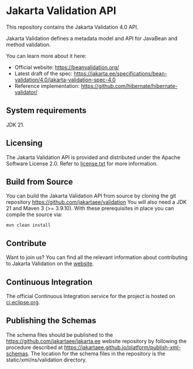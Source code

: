 # Jakarta Validation API

This repository contains the Jakarta Validation 4.0 API.

Jakarta Validation defines a metadata model and API for JavaBean and method validation.

You can learn more about it here:
* Official website: <https://beanvalidation.org/>
* Latest draft of the spec: <https://jakarta.ee/specifications/bean-validation/4.0/jakarta-validation-spec-4.0>
* Reference implementation: <https://github.com/hibernate/hibernate-validator/>

## System requirements

JDK 21.

## Licensing

The Jakarta Validation API is provided and distributed under the Apache Software License 2.0.
Refer to [license.txt](https://github.com/jakartaee/validation/blob/master/license.txt) for more information.

## Build from Source

You can build the Jakarta Validation API from source by cloning the git repository https://github.com/jakartaee/validation
You will also need a JDK 21 and Maven 3 (>= 3.9.10). With these prerequisites in place you can compile the source via:

    mvn clean install

## Contribute

Want to join us? You can find all the relevant information about contributing to Jakarta Validation on the [website](https://beanvalidation.org/contribute/).

## Continuous Integration

The official Continuous Integration service for the project is hosted on [ci.eclipse.org](https://ci.eclipse.org/validation/).

## Publishing the Schemas
The schema files should be published to the https://github.com/jakartaee/jakarta.ee website repository by following the
procedure described at https://jakartaee.github.io/platform/publish-xml-schemas. The location for
the schema files in the repository is the static/xml/ns/validation directory.
